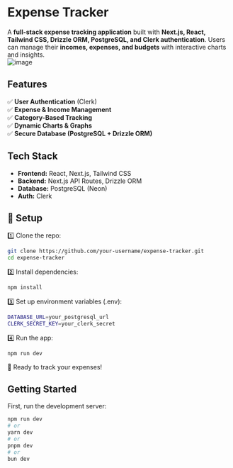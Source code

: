 # Expense Tracker  

A **full-stack expense tracking application** built with **Next.js, React, Tailwind CSS, Drizzle ORM, PostgreSQL, and Clerk authentication**. Users can manage their **incomes, expenses, and budgets** with interactive charts and insights.  
![image](https://github.com/user-attachments/assets/fdc3823f-c583-42f3-9a58-13b92a4dcebc)

## Features  
✅ **User Authentication** (Clerk)  
✅ **Expense & Income Management**  
✅ **Category-Based Tracking**  
✅ **Dynamic Charts & Graphs**  
✅ **Secure Database (PostgreSQL + Drizzle ORM)**  

## Tech Stack  
- **Frontend:** React, Next.js, Tailwind CSS  
- **Backend:** Next.js API Routes, Drizzle ORM  
- **Database:** PostgreSQL (Neon)  
- **Auth:** Clerk  

## 📌 Setup  
1️⃣ Clone the repo:  
```bash
git clone https://github.com/your-username/expense-tracker.git
cd expense-tracker
```
2️⃣ Install dependencies:
```bash
npm install
```
3️⃣ Set up environment variables (.env):
```bash
DATABASE_URL=your_postgresql_url
CLERK_SECRET_KEY=your_clerk_secret
```
4️⃣ Run the app:
```bash
npm run dev
```
🚀 Ready to track your expenses!

## Getting Started

First, run the development server:

```bash
npm run dev
# or
yarn dev
# or
pnpm dev
# or
bun dev
```
